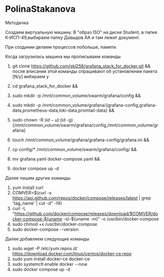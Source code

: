 # PolinaStakanova

Методичка 

Создаем виртуальную машину. В "образ ISO" на диске Student, в папке К-ИСП-49,выбираем папку Давыдов АА и там лежит документ.

При создании делаем процессов побольше, памяти.

Когда загрузилась машина мы прописываем команды 

1) git clone https://github.com/skl256/grafana_stack_for_docker.git &&
   после вписания этой команды спрашивают об установлении пакета [N/y] вибираем y

2) cd grafana_stack_for_docker &&

3) sudo mkdir -p /mnt/common_volume/swarm/grafana/config &&

4) sudo mkdir -p /mnt/common_volume/grafana/{grafana-config,grafana-data,prometheus-data,loki-data,promtail-data} &&

5) sudo chown -R $(id -u):$(id -g) {/mnt/common_volume/swarm/grafana/config,/mnt/common_volume/grafana}

6) touch /mnt/common_volume/grafana/grafana-config/grafana.ini &&

7) cp config/* /mnt/common_volume/swarm/grafana/config/ &&

8) mv grafana.yaml docker-compose.yaml &&

9) docker compose up -d

Далее пишем другие команды
1) yum install curl
2) COMVER=$(curl -s https://api.github.com/repos/docker/compose/releases/latest | grep 'tag_name' | cut -d\" -f4)
3) curl -L "https://github.com/docker/compose/releases/download/$COMVER/docker-compose-$(uname -s)-$(uname -m)" -o /usr/bin/docker-compose
4) sudo chmod +x /usr/bin/docker-compose
5) sudo docker-compose --version

Далее добавляем следующие команды
1) sudo wget -P /etc/yum.repos.d/ https://download.docker.com/linux/centos/docker-ce.repo
2) sudo yum install docker-ce docker-ce
3) sudo systemctl enable docker --now
4) sudo docker compose up -d
